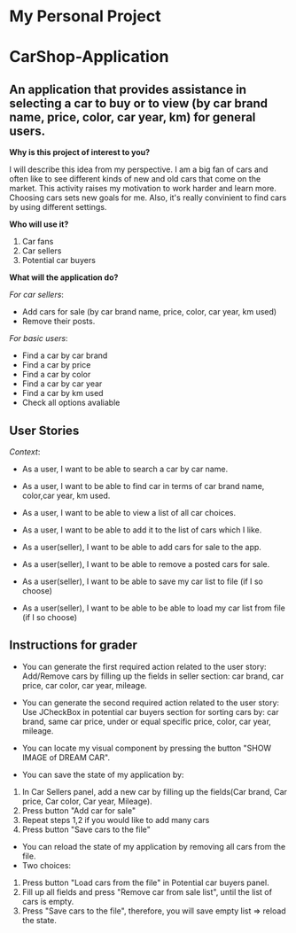 # My Personal Project


# CarShop-Application
## An application that provides assistance in selecting a car to buy or to view (by car brand name, price, color, car year, km) for general users.


**Why is this project of interest to you?**

I will describe this idea from my perspective. 
I am a big fan of cars and often like to see different kinds of new and old cars that come on the market.
This activity raises my motivation to work harder and learn more. Choosing cars sets new goals for me.
Also, it's really convinient to find cars by using different settings.

**Who will use it?**

1. Car fans
2. Car sellers
3. Potential car buyers


**What will the application do?**

*For car sellers*:

- Add cars for sale (by car brand name, price, color, car year, km used)
- Remove their posts.


*For basic users*:

- Find a car by car brand
- Find a car by price
- Find a car by color
- Find a car by car year
- Find a car by km used
- Check all options avaliable



## User Stories
*Context*:
- As a user, I want to be able to search a car by car name.
- As a user, I want to be able to find car in terms of car brand name, color,car year, km used.
- As a user, I want to be able to view a list of all car choices.
- As a user, I want to be able to add it to the list of cars which I like.
- As a user(seller), I want to be able to add сars for sale to the app.
- As a user(seller), I want to be able to remove a posted сars for sale.

- As a user(seller), I want to be able to save my car list to file (if I so choose)
- As a user(seller), I want to be able to be able to load my car list from file (if I so choose)

## Instructions for grader
- You can generate the first required action related to the user story: Add/Remove cars by filling up the fields in 
seller section: car brand, car price, car color, car year, mileage.


- You can generate the second required action related to the user story: Use JCheckBox in potential car buyers section
for sorting cars by: car brand, same car price, under or equal specific price, color, car year, mileage.


- You can locate my visual component by pressing the button "SHOW IMAGE of DREAM CAR".


- You can save the state of my application by:
1. In Car Sellers panel, add a new car by filling up the fields(Car brand, Car price, Car color, Car year, Mileage).
2. Press button "Add car for sale"
3. Repeat steps 1,2 if you would like to add many cars
4. Press button "Save cars to the file"

- You can reload the state of my application by removing all cars from the file. 
- Two choices:
1. Press button "Load cars from the file" in Potential car buyers panel.
2. Fill up all fields and press "Remove car from sale list", until the list of cars is empty. 
3. Press "Save cars to the file", therefore, you will save empty list => reload the state.